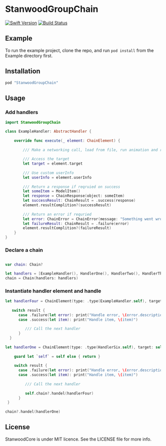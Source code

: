 # StanwoodGroupChain

[![Swift Version](https://img.shields.io/badge/Swift-5.0-orange.svg)]()
[![Build Status](https://travis-ci.org/stanwood/StanwoodGroupChain.svg?branch=master)](https://travis-ci.org/stanwood/StanwoodGroupChain)


## Example

To run the example project, clone the repo, and run `pod install` from the Example directory first.

## Installation

```ruby
pod "StanwoodGroupChain"
```

## Usage

### Add handlers

```swift
import StanwoodGroupChain

class ExampleHandler: AbstractHandler {
    
    override func execute(_ element: ChainElement) {
        
        /// Make a networking call, load from file, run animation and return a result
        
        /// Access the target
        let target = element.target
        
        /// Use custom userInfo
        let userInfo = element.userInfo
        
        /// Return a response if reqruied on success
        let someItem = ModelItem()
        let response = ChainResponse(object: someItem)
        let successResult: ChainResult = .success(response)
        element.resultComplition?(successResult)
        
        /// Return an error if requried
        let error: ChainError = ChainError(message: "Something went wrong...")
        let failureResult: ChainResult = .failure(error)
        element.resultComplition?(failureResult)
    }
}
```

### Declare a chain

```swift

var chain: Chain?

let handlers = [ExampleHandler(), HandlerOne(), HandlerTwo(), HandlerThree(), HandlerFour(), HandlerFive(), HandlerSix()]
chain = Chain(handlers: handlers)  
```

### Instantiate handler element and handle

```swift
let handlerFour = ChainElement(type: .type(ExampleHandler.self), target: self) { (result) in
            
   switch result {
      case .failure(let error): print("Handle error, \(error.description)")
      case .success(let item): print("Handle item, \(item)")
                
         /// Call the next handler
      }
  }
        
let handlerOne = ChainElement(type: .type(HandlerSix.self), target: self) { [weak self, handlerFour = handlerFour] (result) in
            
    guard let `self` = self else { return }
            
    switch result {
      case .failure(let error): print("Handle error, \(error.description)")
      case .success(let item): print("Handle item, \(item)")
                
         /// Call the next handler
                
         self.chain?.handel(handlerFour)
      }
 }
        
chain?.handel(handlerOne)
```


## License

StanwoodCore is under MIT licence. See the LICENSE file for more info.


